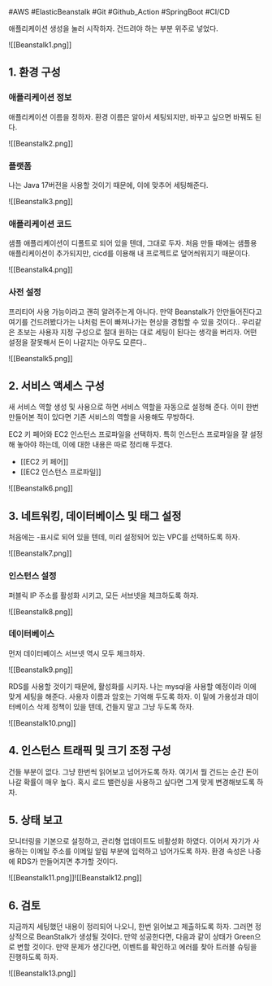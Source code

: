#AWS #ElasticBeanstalk #Git #Github_Action #SpringBoot #CI/CD 


애플리케이션 생성을 눌러 시작하자. 건드려야 하는 부분 위주로 넣었다.

![[Beanstalk1.png]]

## 1. 환경 구성
### 애플리케이션 정보
애플리케이션 이름을 정하자. 환경 이름은 알아서 세팅되지만, 바꾸고 싶으면 바꿔도 된다. 

![[Beanstalk2.png]]

### 플랫폼
나는 Java 17버전을 사용할 것이기 때문에, 이에 맞추어 세팅해준다.

![[Beanstalk3.png]]

### 애플리케이션 코드
샘플 애플리케이션이 디폴트로 되어 있을 텐데, 그대로 두자. 처음 만들 때에는 샘플용 애플리케이션이 추가되지만, cicd를 이용해 내 프로젝트로 덮어씌워지기 때문이다.

![[Beanstalk4.png]]

### 사전 설정
프리티어 사용 가능이라고 괜히 알려주는게 아니다. 만약 Beanstalk가 안만들어진다고 여기를 건드려봤다가는 나처럼 돈이 빠져나가는 현상을 경험할 수 있을 것이다.. 우리같은 초보는 사용자 지정 구성으로 절대 원하는 대로 세팅이 된다는 생각을 버리자. 어떤 설정을 잘못해서 돈이 나갈지는 아무도 모른다..

![[Beanstalk5.png]]

## 2. 서비스 액세스 구성
새 서비스 역할 생성 및 사용으로 하면 서비스 역할을 자동으로 설정해 준다. 이미 한번 만들어본 적이 있다면 기존 서비스의 역할을 사용해도 무방하다.

EC2 키 페어와 EC2 인스턴스 프로파일을 선택하자. 특히 인스턴스 프로파일을 잘 설정해 놓아야 하는데, 이에 대한 내용은 따로 정리해 두겠다.

+ [[EC2 키 페어]]
+ [[EC2 인스턴스 프로파일]]

![[Beanstalk6.png]]

## 3. 네트워킹, 데이터베이스 및 태그 설정
처음에는 -표시로 되어 있을 텐데, 미리 설정되어 있는 VPC를 선택하도록 하자.

![[Beanstalk7.png]]

### 인스턴스 설정
퍼블릭 IP 주소를 활성화 시키고, 모든 서브넷을 체크하도록 하자.

![[Beanstalk8.png]]

### 데이터베이스
먼저 데이터베이스 서브넷 역시 모두 체크하자.

![[Beanstalk9.png]]

RDS를 사용할 것이기 때문에, 활성화를 시키자. 나는 mysql을 사용할 예정이라 이에 맞게 세팅을 해준다. 사용자 이름과 암호는 기억해 두도록 하자. 이 밑에 가용성과 데이터베이스 삭제 정책이 있을 텐데, 건들지 말고 그냥 두도록 하자.

![[Beanstalk10.png]]

## 4. 인스턴스 트래픽 및 크기 조정 구성
건들 부분이 없다. 그냥 한번씩 읽어보고 넘어가도록 하자. 여기서 뭘 건드는 순간 돈이 나갈 확률이 매우 높다. 혹시 로드 밸런싱을 사용하고 싶다면 그게 맞게 변경해보도록 하자.

## 5. 상태 보고
모니터링을 기본으로 설정하고, 관리형 업데이트도 비활성화 하였다. 이어서 자기가 사용하는 이메일 주소를 이메일 알림 부분에 입력하고 넘어가도록 하자. 환경 속성은 나중에 RDS가 만들어지면 추가할 것이다.

![[Beanstalk11.png]]![[Beanstalk12.png]]

## 6. 검토
지금까지 세팅했던 내용이 정리되어 나오니, 한번 읽어보고 제출하도록 하자. 그러면 정상적으로 BeanStalk가 생성될 것이다.
만약 성공한다면, 다음과 같이 상태가 Green으로 변할 것이다. 만약 문제가 생긴다면, 이벤트를 확인하고 에러를 찾아 트러블 슈팅을 진행하도록 하자.

![[Beanstalk13.png]]